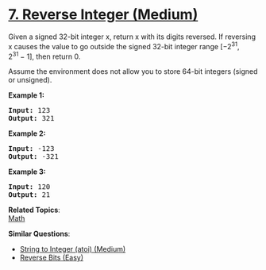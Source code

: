 # [7. Reverse Integer (Medium)](https://leetcode.com/problems/reverse-integer/)

Given a signed 32-bit integer x, return x with its digits reversed. If reversing x causes the value to go outside the signed 32-bit integer range [−2<sup>31</sup>,&nbsp; 2<sup>31&nbsp;</sup>− 1], then return 0.

Assume the environment does not allow you to store 64-bit integers (signed or unsigned).

<p><strong>Example 1:</strong></p>

<pre><strong>Input:</strong> 123
<strong>Output:</strong> 321
</pre>

<p><strong>Example 2:</strong></p>

<pre><strong>Input:</strong> -123
<strong>Output:</strong> -321
</pre>

<p><strong>Example 3:</strong></p>

<pre><strong>Input:</strong> 120
<strong>Output:</strong> 21
</pre>

**Related Topics**:  
[Math](https://leetcode.com/tag/math/)

**Similar Questions**:

- [String to Integer (atoi) (Medium)](https://leetcode.com/problems/string-to-integer-atoi/)
- [Reverse Bits (Easy)](https://leetcode.com/problems/reverse-bits/)
